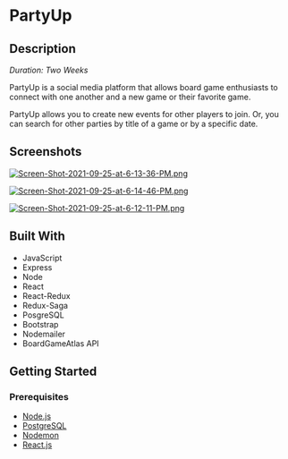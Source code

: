 
# PartyUp

## Description
*Duration: Two Weeks*

PartyUp is a social media platform that allows board game enthusiasts to connect with one another and a new game or their favorite game.

PartyUp allows you to create new events for other players to join. Or, you can search for other parties by title of a game or by a specific date.


## Screenshots
[![Screen-Shot-2021-09-25-at-6-13-36-PM.png](https://i.postimg.cc/15rX4tXh/Screen-Shot-2021-09-25-at-6-13-36-PM.png)](https://postimg.cc/nCMpPnq0)

[![Screen-Shot-2021-09-25-at-6-14-46-PM.png](https://i.postimg.cc/j2QxWgsQ/Screen-Shot-2021-09-25-at-6-14-46-PM.png)](https://postimg.cc/YL0KZxLh)

[![Screen-Shot-2021-09-25-at-6-12-11-PM.png](https://i.postimg.cc/ZqRCGSTk/Screen-Shot-2021-09-25-at-6-12-11-PM.png)](https://postimg.cc/3ks8Gz49)

## Built With
* JavaScript
* Express
* Node
* React
* React-Redux
* Redux-Saga
* PosgreSQL
* Bootstrap
* Nodemailer
* BoardGameAtlas API

## Getting Started
### Prerequisites
* [Node.js][1]
* [PostgreSQL][2]
* [Nodemon][3]
* [React.js][4]

[1]: https://nodejs.org/en/
[2]: https://www.postgresql.org/
[3]: https://nodemon.io/
[4]: https://reactjs.org/